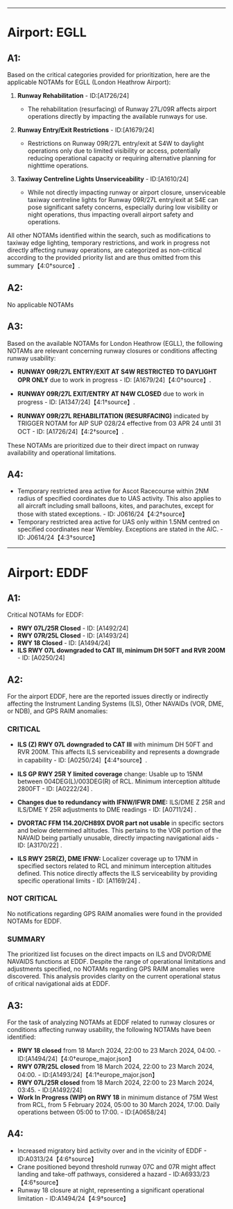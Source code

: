 
---

# Airport: EGLL

## A1:
Based on the critical categories provided for prioritization, here are the applicable NOTAMs for EGLL (London Heathrow Airport):

1. **Runway Rehabilitation** - ID:[A1726/24]
   - The rehabilitation (resurfacing) of Runway 27L/09R affects airport operations directly by impacting the available runways for use.

2. **Runway Entry/Exit Restrictions** - ID:[A1679/24]
   - Restrictions on Runway 09R/27L entry/exit at S4W to daylight operations only due to limited visibility or access, potentially reducing operational capacity or requiring alternative planning for nighttime operations.

3. **Taxiway Centreline Lights Unserviceability** - ID:[A1610/24]
   - While not directly impacting runway or airport closure, unserviceable taxiway centreline lights for Runway 09R/27L entry/exit at S4E can pose significant safety concerns, especially during low visibility or night operations, thus impacting overall airport safety and operations.

All other NOTAMs identified within the search, such as modifications to taxiway edge lighting, temporary restrictions, and work in progress not directly affecting runway operations, are categorized as non-critical according to the provided priority list and are thus omitted from this summary【4:0†source】.

## A2:
No applicable NOTAMs

## A3:
Based on the available NOTAMs for London Heathrow (EGLL), the following NOTAMs are relevant concerning runway closures or conditions affecting runway usability:

- **RUNWAY 09R/27L ENTRY/EXIT AT S4W RESTRICTED TO DAYLIGHT OPR ONLY** due to work in progress - ID: [A1679/24]【4:0†source】.

- **RUNWAY 09R/27L EXIT/ENTRY AT N4W CLOSED** due to work in progress - ID: [A1347/24]【4:1†source】.

- **RUNWAY 09R/27L REHABILITATION (RESURFACING)** indicated by TRIGGER NOTAM for AIP SUP 028/24 effective from 03 APR 24 until 31 OCT - ID: [A1726/24]【4:2†source】. 

These NOTAMs are prioritized due to their direct impact on runway availability and operational limitations.

## A4:
- Temporary restricted area active for Ascot Racecourse within 2NM radius of specified coordinates due to UAS activity. This also applies to all aircraft including small balloons, kites, and parachutes, except for those with stated exceptions. - ID: J0616/24【4:2†source】
- Temporary restricted area active for UAS only within 1.5NM centred on specified coordinates near Wembley. Exceptions are stated in the AIC. - ID: J0614/24【4:3†source】

---

# Airport: EDDF

## A1:
Critical NOTAMs for EDDF:

- **RWY 07L/25R Closed** - ID: [A1492/24] 
- **RWY 07R/25L Closed** - ID: [A1493/24] 
- **RWY 18 Closed** - ID: [A1494/24] 
- **ILS RWY 07L downgraded to CAT III, minimum DH 50FT and RVR 200M** - ID: [A0250/24] 

## A2:
For the airport EDDF, here are the reported issues directly or indirectly affecting the Instrument Landing Systems (ILS), Other NAVAIDs (VOR, DME, or NDB), and GPS RAIM anomalies:

### CRITICAL

- **ILS (Z) RWY 07L downgraded to CAT III** with minimum DH 50FT and RVR 200M. This affects ILS serviceability and represents a downgrade in capability - ID: [A0250/24]【4:4†source】.

- **ILS GP RWY 25R Y limited coverage** change: Usable up to 15NM between 004DEG(L)/003DEG(R) of RCL. Minimum interception altitude 2800FT - ID: [A0222/24] .

- **Changes due to redundancy with IFNW/IFWR DME:** ILS/DME Z 25R and ILS/DME Y 25R adjustments to DME readings - ID: [A0711/24] .

- **DVORTAC FFM 114.20/CH89X DVOR part not usable** in specific sectors and below determined altitudes. This pertains to the VOR portion of the NAVAID being partially unusable, directly impacting navigational aids - ID: [A3170/22] .

- **ILS RWY 25R(Z), DME IFNW:** Localizer coverage up to 17NM in specified sectors related to RCL and minimum interception altitudes defined. This notice directly affects the ILS serviceability by providing specific operational limits - ID: [A1169/24] .

### NOT CRITICAL

No notifications regarding GPS RAIM anomalies were found in the provided NOTAMs for EDDF.

### SUMMARY

The prioritized list focuses on the direct impacts on ILS and DVOR/DME NAVAIDS functions at EDDF. Despite the range of operational limitations and adjustments specified, no NOTAMs regarding GPS RAIM anomalies were discovered. This analysis provides clarity on the current operational status of critical navigational aids at EDDF.

## A3:
For the task of analyzing NOTAMs at EDDF related to runway closures or conditions affecting runway usability, the following NOTAMs have been identified:

- **RWY 18 closed** from 18 March 2024, 22:00 to 23 March 2024, 04:00. - ID:[A1494/24]【4:0†europe_major.json】
- **RWY 07R/25L closed** from 18 March 2024, 22:00 to 23 March 2024, 04:00. - ID:[A1493/24]【4:1†europe_major.json】
- **RWY 07L/25R closed** from 18 March 2024, 22:00 to 23 March 2024, 03:45. - ID:[A1492/24] 
- **Work In Progress (WIP) on RWY 18** in minimum distance of 75M West from RCL, from 5 February 2024, 05:00 to 30 March 2024, 17:00. Daily operations between 05:00 to 17:00. - ID:[A0658/24] 

## A4:
- Increased migratory bird activity over and in the vicinity of EDDF - ID:A0313/24【4:6†source】
- Crane positioned beyond threshold runway 07C and 07R might affect landing and take-off pathways, considered a hazard - ID:A6933/23【4:6†source】
- Runway 18 closure at night, representing a significant operational limitation - ID:A1494/24【4:9†source】
